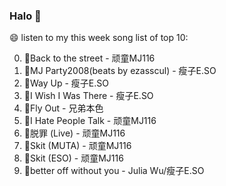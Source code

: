 

### Halo 👋

😄 listen to my this week song list of top 10:

0. 🌈Back to the street - 顽童MJ116
1. 🌈MJ Party2008(beats by ezasscul) - 瘦子E.SO
2. 🌈Way Up - 瘦子E.SO
3. 🌈I Wish I Was There - 瘦子E.SO
4. 🌈Fly Out - 兄弟本色
5. 🌈I Hate People Talk - 顽童MJ116
6. 🌈脱罪 (Live) - 顽童MJ116
7. 🌈Skit (MUTA) - 顽童MJ116
8. 🌈Skit (ESO) - 顽童MJ116
9. 🌈better off without you - Julia Wu/瘦子E.SO

